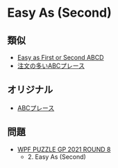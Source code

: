 # Easy As (Second)

## 類似
- [Easy as First or Second ABCD](easyas_firstorsecond.md)
- [注文の多いABCプレース](easyas_whatnumber.md)

## オリジナル
- [ABCプレース](easyas.md)

## 問題
- [WPF PUZZLE GP 2021 ROUND 8](../questions/wpfpgp2021_8.md)
	- 2\. Easy As (Second)

